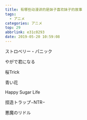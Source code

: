 ```yaml
---
title: 有哪些动漫讲的是妹子喜欢妹子的故事
tags:
  - アニメ
categories: アニメ
top: 29
abbrlink: e31c0293
date: 2019-05-20 10:59:08
---
```

<!--more-->
ストロベリー・パニック

やがで君になる

桜Trick

青い花

Happy Sugar Life

捏造トラップ−NTR−

悪魔のリドル